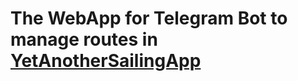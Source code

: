 # The WebApp for Telegram Bot to manage routes in [YetAnotherSailingApp](https://github.com/Laverlin/Yet-Another-Sailing-App)


